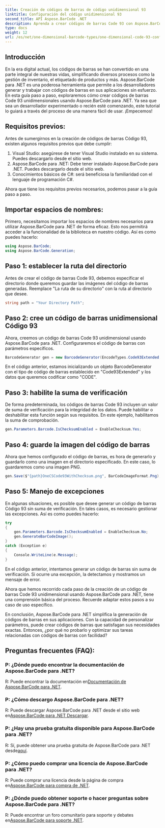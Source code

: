 ```yaml
---
title: Creación de códigos de barras de código unidimensional 93
linktitle: Configuración del código unidimensional 93
second_title: API Aspose.BarCode .NET
description: Aprenda a crear códigos de barras Code 93 con Aspose.BarCode para .NET. Guía paso a paso para la generación de códigos de barras.
type: docs
weight: 12
url: /es/net/one-dimensional-barcode-types/one-dimensional-code-93-configuration/
---
```


## Introducción

En la era digital actual, los códigos de barras se han convertido en una parte integral de nuestras vidas, simplificando diversos procesos como la gestión de inventario, el etiquetado de productos y más. Aspose.BarCode para .NET es una poderosa herramienta que permite a los desarrolladores generar y trabajar con códigos de barras en sus aplicaciones sin esfuerzo. En esta guía paso a paso, exploraremos cómo crear códigos de barras Code 93 unidimensionales usando Aspose.BarCode para .NET. Ya sea que sea un desarrollador experimentado o recién esté comenzando, este tutorial lo guiará a través del proceso de una manera fácil de usar. ¡Empecemos!

## Requisitos previos:

Antes de sumergirnos en la creación de códigos de barras Código 93, existen algunos requisitos previos que debe cumplir:
1. Visual Studio: asegúrese de tener Visual Studio instalado en su sistema. Puedes descargarlo desde el sitio web.
2. Aspose.BarCode para .NET: Debe tener instalado Aspose.BarCode para .NET. Puedes descargarlo desde el sitio web.
3. Conocimientos básicos de C#: será beneficiosa la familiaridad con el lenguaje de programación C#.

Ahora que tiene los requisitos previos necesarios, podemos pasar a la guía paso a paso.

## Importar espacios de nombres:

Primero, necesitamos importar los espacios de nombres necesarios para utilizar Aspose.BarCode para .NET de forma eficaz. Esto nos permitirá acceder a la funcionalidad de la biblioteca en nuestro código. Así es como puedes hacerlo:

```csharp
using Aspose.BarCode;
using Aspose.BarCode.Generation;
```

## Paso 1: establecer la ruta del directorio

Antes de crear el código de barras Code 93, debemos especificar el directorio donde queremos guardar las imágenes del código de barras generadas. Reemplace "La ruta de su directorio" con la ruta al directorio que desee.

```csharp
string path = "Your Directory Path";
```

## Paso 2: cree un código de barras unidimensional Código 93

Ahora, creemos un código de barras Code 93 unidimensional usando Aspose.BarCode para .NET. Configuraremos el código de barras con parámetros específicos.

```csharp
BarcodeGenerator gen = new BarcodeGenerator(EncodeTypes.Code93Extended, "CODE");
```

En el código anterior, estamos inicializando un objeto BarcodeGenerator con el tipo de código de barras establecido en "Code93Extended" y los datos que queremos codificar como "CODE".

## Paso 3: habilite la suma de verificación

De forma predeterminada, los códigos de barras Code 93 incluyen un valor de suma de verificación para la integridad de los datos. Puede habilitar o deshabilitar esta función según sus requisitos. En este ejemplo, habilitamos la suma de comprobación.

```csharp
gen.Parameters.Barcode.IsChecksumEnabled = EnableChecksum.Yes;
```

## Paso 4: guarde la imagen del código de barras

Ahora que hemos configurado el código de barras, es hora de generarlo y guardarlo como una imagen en el directorio especificado. En este caso, lo guardaremos como una imagen PNG.

```csharp
gen.Save($"{path}OneCSCode93WithChecksum.png", BarCodeImageFormat.Png);
```

## Paso 5: Manejo de excepciones

En algunas situaciones, es posible que desee generar un código de barras Código 93 sin suma de verificación. En tales casos, es necesario gestionar las excepciones. Así es como puedes hacerlo:

```csharp
try
{
    gen.Parameters.Barcode.IsChecksumEnabled = EnableChecksum.No;
    gen.GenerateBarCodeImage();
}
catch (Exception e)
{
    Console.WriteLine(e.Message);
}
```

En el código anterior, intentamos generar un código de barras sin suma de verificación. Si ocurre una excepción, la detectamos y mostramos un mensaje de error.

Ahora que hemos recorrido cada paso de la creación de un código de barras Code 93 unidimensional usando Aspose.BarCode para .NET, tiene una comprensión básica del proceso. Recuerde adaptar estos pasos a su caso de uso específico.

En conclusión, Aspose.BarCode para .NET simplifica la generación de códigos de barras en sus aplicaciones. Con la capacidad de personalizar parámetros, puede crear códigos de barras que satisfagan sus necesidades exactas. Entonces, ¿por qué no probarlo y optimizar sus tareas relacionadas con códigos de barras con facilidad?

## Preguntas frecuentes (FAQ):

### P: ¿Dónde puedo encontrar la documentación de Aspose.BarCode para .NET?
 R: Puede encontrar la documentación en[Documentación de Aspose.BarCode para .NET](https://reference.aspose.com/barcode/net/).

### P: ¿Cómo descargo Aspose.BarCode para .NET?
 R: Puede descargar Aspose.BarCode para .NET desde el sitio web en[Aspose.BarCode para .NET Descargar](https://releases.aspose.com/barcode/net/).

### P: ¿Hay una prueba gratuita disponible para Aspose.BarCode para .NET?
 R: Sí, puede obtener una prueba gratuita de Aspose.BarCode para .NET desde[aquí](https://releases.aspose.com/).

### P: ¿Cómo puedo comprar una licencia de Aspose.BarCode para .NET?
 R: Puede comprar una licencia desde la página de compra en[Aspose.BarCode para compra de .NET](https://purchase.aspose.com/buy).

### P: ¿Dónde puedo obtener soporte o hacer preguntas sobre Aspose.BarCode para .NET?
 R: Puede encontrar un foro comunitario para soporte y debates en[Aspose.BarCode para soporte .NET](https://forum.aspose.com/c/barcode/13).
